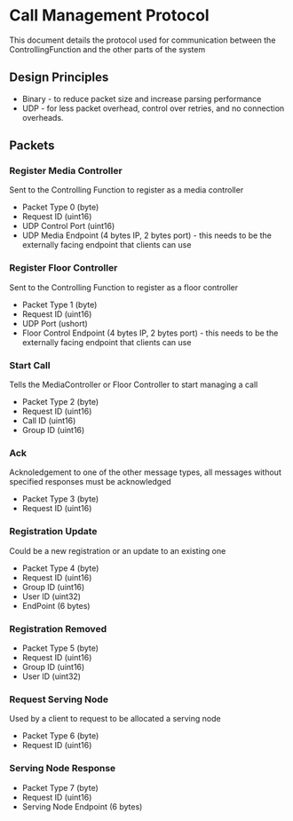 # Call Management Protocol
This document details the protocol used for communication between the ControllingFunction and the other parts of the system

## Design Principles
* Binary - to reduce packet size and increase parsing performance
* UDP - for less packet overhead, control over retries, and no connection overheads.

## Packets

### Register Media Controller
Sent to the Controlling Function to register as a media controller
* Packet Type 0 (byte)
* Request ID (uint16)
* UDP Control Port (uint16)
* UDP Media Endpoint (4 bytes IP, 2 bytes port) - this needs to be the externally facing endpoint that clients can use

### Register Floor Controller
Sent to the Controlling Function to register as a floor controller
* Packet Type 1 (byte)
* Request ID (uint16)
* UDP Port (ushort)
* Floor Control Endpoint (4 bytes IP, 2 bytes port) - this needs to be the externally facing endpoint that clients can use

### Start Call
Tells the MediaController or Floor Controller to start managing a call
* Packet Type 2 (byte)
* Request ID (uint16)
* Call ID (uint16)
* Group ID (uint16)

### Ack
Acknoledgement to one of the other message types, all messages without specified responses must be acknowledged
* Packet Type 3 (byte)
* Request ID (uint16)

### Registration Update
Could be a new registration or an update to an existing one
* Packet Type 4 (byte)
* Request ID (uint16)
* Group ID (uint16)
* User ID (uint32)
* EndPoint (6 bytes)

### Registration Removed
* Packet Type 5 (byte)
* Request ID (uint16)
* Group ID (uint16)
* User ID (uint32)

### Request Serving Node
Used by a client to request to be allocated a serving node
* Packet Type 6 (byte)
* Request ID (uint16)

### Serving Node Response
* Packet Type 7 (byte)
* Request ID (uint16)
* Serving Node Endpoint (6 bytes)




